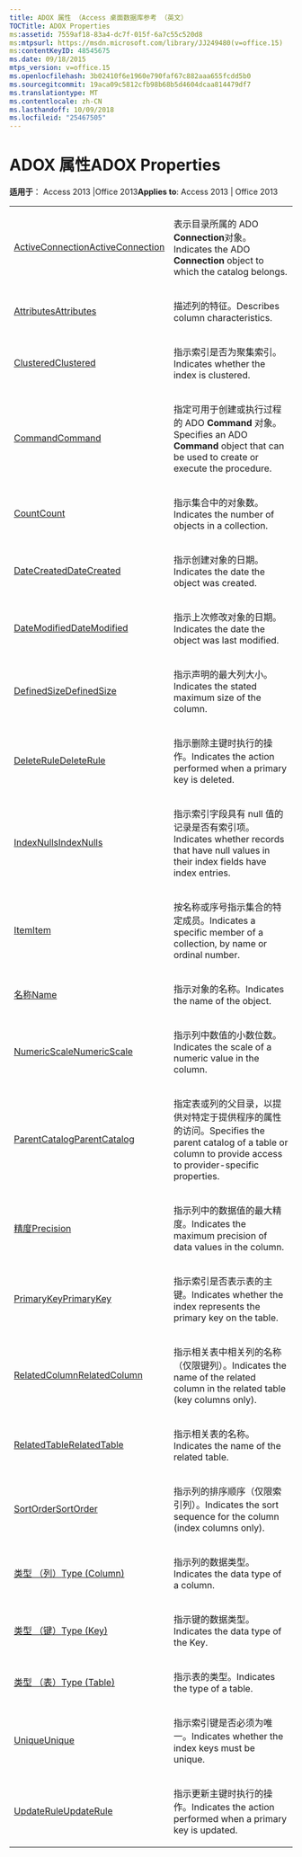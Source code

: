 ```yaml
---
title: ADOX 属性 （Access 桌面数据库参考 （英文）
TOCTitle: ADOX Properties
ms:assetid: 7559af18-83a4-dc7f-015f-6a7c55c520d8
ms:mtpsurl: https://msdn.microsoft.com/library/JJ249480(v=office.15)
ms:contentKeyID: 48545675
ms.date: 09/18/2015
mtps_version: v=office.15
ms.openlocfilehash: 3b02410f6e1960e790faf67c882aaa655fcdd5b0
ms.sourcegitcommit: 19aca09c5812cfb98b68b5d4604dcaa814479df7
ms.translationtype: MT
ms.contentlocale: zh-CN
ms.lasthandoff: 10/09/2018
ms.locfileid: "25467505"
---
```

# <a name="adox-properties"></a><span data-ttu-id="cde72-102">ADOX 属性</span><span class="sxs-lookup"><span data-stu-id="cde72-102">ADOX Properties</span></span>


<span data-ttu-id="cde72-103">**适用于**： Access 2013 |Office 2013</span><span class="sxs-lookup"><span data-stu-id="cde72-103">**Applies to**: Access 2013 | Office 2013</span></span>

<table>
<colgroup>
<col style="width: 50%" />
<col style="width: 50%" />
</colgroup>
<tbody>
<tr class="odd">
<td><p><span data-ttu-id="cde72-104"><a href="activeconnection-property-adox.md">ActiveConnection</a></span><span class="sxs-lookup"><span data-stu-id="cde72-104"><a href="activeconnection-property-adox.md">ActiveConnection</a></span></span></p></td>
<td><p><span data-ttu-id="cde72-105">表示目录所属的 ADO <strong>Connection</strong>对象。</span><span class="sxs-lookup"><span data-stu-id="cde72-105">Indicates the ADO <strong>Connection</strong> object to which the catalog belongs.</span></span></p></td>
</tr>
<tr class="even">
<td><p><span data-ttu-id="cde72-106"><a href="attributes-property-adox.md">Attributes</a></span><span class="sxs-lookup"><span data-stu-id="cde72-106"><a href="attributes-property-adox.md">Attributes</a></span></span></p></td>
<td><p><span data-ttu-id="cde72-107">描述列的特征。</span><span class="sxs-lookup"><span data-stu-id="cde72-107">Describes column characteristics.</span></span></p></td>
</tr>
<tr class="odd">
<td><p><span data-ttu-id="cde72-108"><a href="clustered-property-adox.md">Clustered</a></span><span class="sxs-lookup"><span data-stu-id="cde72-108"><a href="clustered-property-adox.md">Clustered</a></span></span></p></td>
<td><p><span data-ttu-id="cde72-109">指示索引是否为聚集索引。</span><span class="sxs-lookup"><span data-stu-id="cde72-109">Indicates whether the index is clustered.</span></span></p></td>
</tr>
<tr class="even">
<td><p><span data-ttu-id="cde72-110"><a href="command-property-adox.md">Command</a></span><span class="sxs-lookup"><span data-stu-id="cde72-110"><a href="command-property-adox.md">Command</a></span></span></p></td>
<td><p><span data-ttu-id="cde72-111">指定可用于创建或执行过程的 ADO <strong>Command</strong> 对象。</span><span class="sxs-lookup"><span data-stu-id="cde72-111">Specifies an ADO <strong>Command</strong> object that can be used to create or execute the procedure.</span></span></p></td>
</tr>
<tr class="odd">
<td><p><span data-ttu-id="cde72-112"><a href="count-property-ado.md">Count</a></span><span class="sxs-lookup"><span data-stu-id="cde72-112"><a href="count-property-ado.md">Count</a></span></span></p></td>
<td><p><span data-ttu-id="cde72-113">指示集合中的对象数。</span><span class="sxs-lookup"><span data-stu-id="cde72-113">Indicates the number of objects in a collection.</span></span></p></td>
</tr>
<tr class="even">
<td><p><span data-ttu-id="cde72-114"><a href="datecreated-property-adox.md">DateCreated</a></span><span class="sxs-lookup"><span data-stu-id="cde72-114"><a href="datecreated-property-adox.md">DateCreated</a></span></span></p></td>
<td><p><span data-ttu-id="cde72-115">指示创建对象的日期。</span><span class="sxs-lookup"><span data-stu-id="cde72-115">Indicates the date the object was created.</span></span></p></td>
</tr>
<tr class="odd">
<td><p><span data-ttu-id="cde72-116"><a href="datemodified-property-adox.md">DateModified</a></span><span class="sxs-lookup"><span data-stu-id="cde72-116"><a href="datemodified-property-adox.md">DateModified</a></span></span></p></td>
<td><p><span data-ttu-id="cde72-117">指示上次修改对象的日期。</span><span class="sxs-lookup"><span data-stu-id="cde72-117">Indicates the date the object was last modified.</span></span></p></td>
</tr>
<tr class="even">
<td><p><span data-ttu-id="cde72-118"><a href="definedsize-property-adox.md">DefinedSize</a></span><span class="sxs-lookup"><span data-stu-id="cde72-118"><a href="definedsize-property-adox.md">DefinedSize</a></span></span></p></td>
<td><p><span data-ttu-id="cde72-119">指示声明的最大列大小。</span><span class="sxs-lookup"><span data-stu-id="cde72-119">Indicates the stated maximum size of the column.</span></span></p></td>
</tr>
<tr class="odd">
<td><p><span data-ttu-id="cde72-120"><a href="deleterule-property-adox.md">DeleteRule</a></span><span class="sxs-lookup"><span data-stu-id="cde72-120"><a href="deleterule-property-adox.md">DeleteRule</a></span></span></p></td>
<td><p><span data-ttu-id="cde72-121">指示删除主键时执行的操作。</span><span class="sxs-lookup"><span data-stu-id="cde72-121">Indicates the action performed when a primary key is deleted.</span></span></p></td>
</tr>
<tr class="even">
<td><p><span data-ttu-id="cde72-122"><a href="indexnulls-property-adox.md">IndexNulls</a></span><span class="sxs-lookup"><span data-stu-id="cde72-122"><a href="indexnulls-property-adox.md">IndexNulls</a></span></span></p></td>
<td><p><span data-ttu-id="cde72-123">指示索引字段具有 null 值的记录是否有索引项。</span><span class="sxs-lookup"><span data-stu-id="cde72-123">Indicates whether records that have null values in their index fields have index entries.</span></span></p></td>
</tr>
<tr class="odd">
<td><p><span data-ttu-id="cde72-124"><a href="item-property-ado.md">Item</a></span><span class="sxs-lookup"><span data-stu-id="cde72-124"><a href="item-property-ado.md">Item</a></span></span></p></td>
<td><p><span data-ttu-id="cde72-125">按名称或序号指示集合的特定成员。</span><span class="sxs-lookup"><span data-stu-id="cde72-125">Indicates a specific member of a collection, by name or ordinal number.</span></span></p></td>
</tr>
<tr class="even">
<td><p><span data-ttu-id="cde72-126"><a href="name-property-adox.md">名称</a></span><span class="sxs-lookup"><span data-stu-id="cde72-126"><a href="name-property-adox.md">Name</a></span></span></p></td>
<td><p><span data-ttu-id="cde72-127">指示对象的名称。</span><span class="sxs-lookup"><span data-stu-id="cde72-127">Indicates the name of the object.</span></span></p></td>
</tr>
<tr class="odd">
<td><p><span data-ttu-id="cde72-128"><a href="numericscale-property-adox.md">NumericScale</a></span><span class="sxs-lookup"><span data-stu-id="cde72-128"><a href="numericscale-property-adox.md">NumericScale</a></span></span></p></td>
<td><p><span data-ttu-id="cde72-129">指示列中数值的小数位数。</span><span class="sxs-lookup"><span data-stu-id="cde72-129">Indicates the scale of a numeric value in the column.</span></span></p></td>
</tr>
<tr class="even">
<td><p><span data-ttu-id="cde72-130"><a href="parentcatalog-property-adox.md">ParentCatalog</a></span><span class="sxs-lookup"><span data-stu-id="cde72-130"><a href="parentcatalog-property-adox.md">ParentCatalog</a></span></span></p></td>
<td><p><span data-ttu-id="cde72-131">指定表或列的父目录，以提供对特定于提供程序的属性的访问。</span><span class="sxs-lookup"><span data-stu-id="cde72-131">Specifies the parent catalog of a table or column to provide access to provider-specific properties.</span></span></p></td>
</tr>
<tr class="odd">
<td><p><span data-ttu-id="cde72-132"><a href="precision-property-adox.md">精度</a></span><span class="sxs-lookup"><span data-stu-id="cde72-132"><a href="precision-property-adox.md">Precision</a></span></span></p></td>
<td><p><span data-ttu-id="cde72-133">指示列中的数据值的最大精度。</span><span class="sxs-lookup"><span data-stu-id="cde72-133">Indicates the maximum precision of data values in the column.</span></span></p></td>
</tr>
<tr class="even">
<td><p><span data-ttu-id="cde72-134"><a href="primarykey-property-adox.md">PrimaryKey</a></span><span class="sxs-lookup"><span data-stu-id="cde72-134"><a href="primarykey-property-adox.md">PrimaryKey</a></span></span></p></td>
<td><p><span data-ttu-id="cde72-135">指示索引是否表示表的主键。</span><span class="sxs-lookup"><span data-stu-id="cde72-135">Indicates whether the index represents the primary key on the table.</span></span></p></td>
</tr>
<tr class="odd">
<td><p><span data-ttu-id="cde72-136"><a href="relatedcolumn-property-adox.md">RelatedColumn</a></span><span class="sxs-lookup"><span data-stu-id="cde72-136"><a href="relatedcolumn-property-adox.md">RelatedColumn</a></span></span></p></td>
<td><p><span data-ttu-id="cde72-137">指示相关表中相关列的名称（仅限键列）。</span><span class="sxs-lookup"><span data-stu-id="cde72-137">Indicates the name of the related column in the related table (key columns only).</span></span></p></td>
</tr>
<tr class="even">
<td><p><span data-ttu-id="cde72-138"><a href="relatedtable-property-adox.md">RelatedTable</a></span><span class="sxs-lookup"><span data-stu-id="cde72-138"><a href="relatedtable-property-adox.md">RelatedTable</a></span></span></p></td>
<td><p><span data-ttu-id="cde72-139">指示相关表的名称。</span><span class="sxs-lookup"><span data-stu-id="cde72-139">Indicates the name of the related table.</span></span></p></td>
</tr>
<tr class="odd">
<td><p><span data-ttu-id="cde72-140"><a href="sortorder-property-adox.md">SortOrder</a></span><span class="sxs-lookup"><span data-stu-id="cde72-140"><a href="sortorder-property-adox.md">SortOrder</a></span></span></p></td>
<td><p><span data-ttu-id="cde72-141">指示列的排序顺序（仅限索引列）。</span><span class="sxs-lookup"><span data-stu-id="cde72-141">Indicates the sort sequence for the column (index columns only).</span></span></p></td>
</tr>
<tr class="even">
<td><p><span data-ttu-id="cde72-142"><a href="https://msdn.microsoft.com/library/jj249169(v=office.15)">类型 （列）</a></span><span class="sxs-lookup"><span data-stu-id="cde72-142"><a href="https://msdn.microsoft.com/library/jj249169(v=office.15)">Type (Column)</a></span></span></p></td>
<td><p><span data-ttu-id="cde72-143">指示列的数据类型。</span><span class="sxs-lookup"><span data-stu-id="cde72-143">Indicates the data type of a column.</span></span></p></td>
</tr>
<tr class="odd">
<td><p><span data-ttu-id="cde72-144"><a href="https://msdn.microsoft.com/library/jj248879(v=office.15)">类型 （键）</a></span><span class="sxs-lookup"><span data-stu-id="cde72-144"><a href="https://msdn.microsoft.com/library/jj248879(v=office.15)">Type (Key)</a></span></span></p></td>
<td><p><span data-ttu-id="cde72-145">指示键的数据类型。</span><span class="sxs-lookup"><span data-stu-id="cde72-145">Indicates the data type of the Key.</span></span></p></td>
</tr>
<tr class="even">
<td><p><span data-ttu-id="cde72-146"><a href="https://msdn.microsoft.com/library/jj250042(v=office.15)">类型 （表）</a></span><span class="sxs-lookup"><span data-stu-id="cde72-146"><a href="https://msdn.microsoft.com/library/jj250042(v=office.15)">Type (Table)</a></span></span></p></td>
<td><p><span data-ttu-id="cde72-147">指示表的类型。</span><span class="sxs-lookup"><span data-stu-id="cde72-147">Indicates the type of a table.</span></span></p></td>
</tr>
<tr class="odd">
<td><p><span data-ttu-id="cde72-148"><a href="unique-property-adox.md">Unique</a></span><span class="sxs-lookup"><span data-stu-id="cde72-148"><a href="unique-property-adox.md">Unique</a></span></span></p></td>
<td><p><span data-ttu-id="cde72-149">指示索引键是否必须为唯一。</span><span class="sxs-lookup"><span data-stu-id="cde72-149">Indicates whether the index keys must be unique.</span></span></p></td>
</tr>
<tr class="even">
<td><p><span data-ttu-id="cde72-150"><a href="updaterule-property-adox.md">UpdateRule</a></span><span class="sxs-lookup"><span data-stu-id="cde72-150"><a href="updaterule-property-adox.md">UpdateRule</a></span></span></p></td>
<td><p><span data-ttu-id="cde72-151">指示更新主键时执行的操作。</span><span class="sxs-lookup"><span data-stu-id="cde72-151">Indicates the action performed when a primary key is updated.</span></span></p></td>
</tr>
</tbody>
</table>

